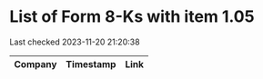 # List of Form 8-Ks with item 1.05
Last checked 2023-11-20 21:20:38

|Company|Timestamp|Link|
|---|---|---|
